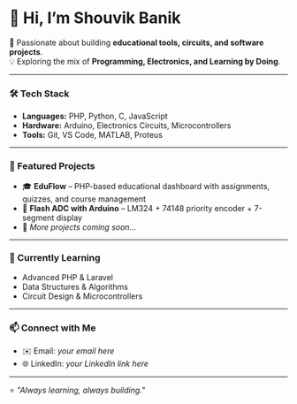 # 👋 Hi, I’m Shouvik Banik  

🚀 Passionate about building **educational tools, circuits, and software projects**.  
💡 Exploring the mix of **Programming, Electronics, and Learning by Doing**.  

---

### 🛠️ Tech Stack  
- **Languages:** PHP, Python, C, JavaScript  
- **Hardware:** Arduino, Electronics Circuits, Microcontrollers  
- **Tools:** Git, VS Code, MATLAB, Proteus  

---

### 📌 Featured Projects  
- 🎓 **EduFlow** – PHP-based educational dashboard with assignments, quizzes, and course management  
- 🔢 **Flash ADC with Arduino** – LM324 + 74148 priority encoder + 7-segment display  
- 📖 *More projects coming soon...*  

---

### 🌱 Currently Learning  
- Advanced PHP & Laravel  
- Data Structures & Algorithms  
- Circuit Design & Microcontrollers  

---

### 📫 Connect with Me  
- ✉️ Email: *your email here*  
- 🌐 LinkedIn: *your LinkedIn link here*  

---

⭐ *"Always learning, always building."*  
